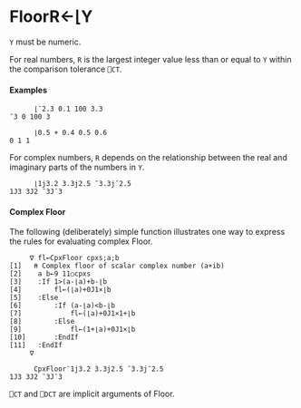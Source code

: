 




<h1 class="heading"><span class="name">Floor</span><span class="command">R←⌊Y</span></h1>

`Y` must be numeric.


For real numbers, `R` is the largest integer value less than or equal to `Y` within the comparison tolerance `⎕CT`.

#### Examples
```apl
      ⌊¯2.3 0.1 100 3.3
¯3 0 100 3
 
      ⌊0.5 + 0.4 0.5 0.6
0 1 1
```


For complex numbers, `R` depends on the relationship between the real and imaginary parts of the numbers in `Y`.
```apl
      ⌊1j3.2 3.3j2.5 ¯3.3j¯2.5
1J3 3J2 ¯3J¯3
```



#### Complex Floor


The following (deliberately) simple function illustrates one way to express the rules for evaluating complex Floor.
```apl
     ∇ fl←CpxFloor cpxs;a;b
[1]   ⍝ Complex floor of scalar complex number (a+ib)
[2]    a b←9 11○cpxs
[3]    :If 1>(a-⌊a)+b-⌊b
[4]        fl←(⌊a)+0J1×⌊b
[5]    :Else
[6]        :If (a-⌊a)<b-⌊b
[7]            fl←(⌊a)+0J1×1+⌊b
[8]        :Else
[9]            fl←(1+⌊a)+0J1×⌊b
[10]       :EndIf
[11]   :EndIf
     ∇
 
      CpxFloor¨1j3.2 3.3j2.5 ¯3.3j¯2.5
1J3 3J2 ¯3J¯3
```


`⎕CT` and `⎕DCT` are  implicit arguments of Floor.



